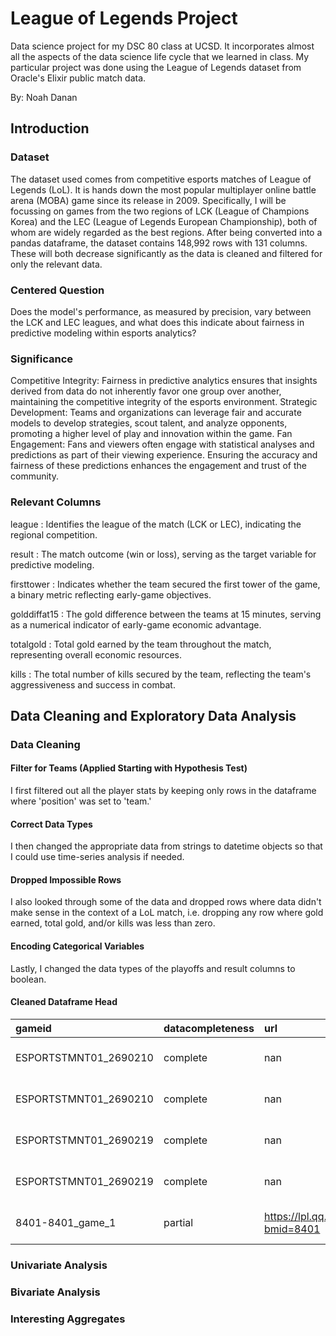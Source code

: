 # League of Legends Project
Data science project for my DSC 80 class at UCSD. It incorporates almost all the aspects of the data science life cycle that we learned in class. My particular project was done using the League of Legends dataset from Oracle's Elixir public match data.

By: Noah Danan

## Introduction
### Dataset
The dataset used comes from competitive esports matches of League of Legends (LoL). It is hands down the most popular multiplayer online battle arena (MOBA) game since its release in 2009. Specifically, I will be focussing on games from the two regions of LCK (League of Champions Korea) and the LEC (League of Legends European Championship), both of whom are widely regarded as the best regions. After being converted into a pandas dataframe, the dataset contains 148,992 rows with 131 columns. These will both decrease significantly as the data is cleaned and filtered for only the relevant data. 
### Centered Question
Does the model's performance, as measured by precision, vary between the LCK and LEC leagues, and what does this indicate about fairness in predictive modeling within esports analytics?
### Significance
Competitive Integrity: Fairness in predictive analytics ensures that insights derived from data do not inherently favor one group over another, maintaining the competitive integrity of the esports environment.
Strategic Development: Teams and organizations can leverage fair and accurate models to develop strategies, scout talent, and analyze opponents, promoting a higher level of play and innovation within the game.
Fan Engagement: Fans and viewers often engage with statistical analyses and predictions as part of their viewing experience. Ensuring the accuracy and fairness of these predictions enhances the engagement and trust of the community.
### Relevant Columns
league
: Identifies the league of the match (LCK or LEC), indicating the regional competition.

result
: The match outcome (win or loss), serving as the target variable for predictive modeling.

firsttower
: Indicates whether the team secured the first tower of the game, a binary metric reflecting early-game objectives.

golddiffat15
: The gold difference between the teams at 15 minutes, serving as a numerical indicator of early-game economic advantage.

totalgold
: Total gold earned by the team throughout the match, representing overall economic resources.

kills
: The total number of kills secured by the team, reflecting the team's aggressiveness and success in combat.

## Data Cleaning and Exploratory Data Analysis
### Data Cleaning
#### Filter for Teams (Applied Starting with Hypothesis Test)
I first filtered out all the player stats by keeping only rows in the dataframe where 'position' was set to 'team.'
#### Correct Data Types
I then changed the appropriate data from strings to datetime objects so that I could use time-series analysis if needed.
#### Dropped Impossible Rows
I also looked through some of the data and dropped rows where data didn't make sense in the context of a LoL match, i.e. dropping any row where gold earned, total gold, and/or kills was less than zero.
#### Encoding Categorical Variables
Lastly, I changed the data types of the playoffs and result columns to boolean.
#### Cleaned Dataframe Head
| gameid                | datacompleteness   | url                                         | league   |   year | playoffs   | date                |   game | position   | result   |   kills |   deaths |   assists |   firstblood |   firsttower |   oceans |     dpm |   totalgold |   earnedgold |   goldspent |   goldat15 |   golddiffat15 |   killsat15 |   assistsat15 |   deathsat15 |
|:----------------------|:-------------------|:--------------------------------------------|:---------|-------:|:-----------|:--------------------|-------:|:-----------|:---------|--------:|---------:|----------:|-------------:|-------------:|---------:|--------:|------------:|-------------:|------------:|-----------:|---------------:|------------:|--------------:|-------------:|
| ESPORTSTMNT01_2690210 | complete           | nan                                         | LCKC     |   2022 | False      | 2022-01-10 07:44:08 |      1 | team       | False    |       9 |       19 |        19 |            1 |            1 |        0 | 1981.09 |       47070 |        28222 |       44570 |      24806 |            107 |           5 |            10 |            6 |
| ESPORTSTMNT01_2690210 | complete           | nan                                         | LCKC     |   2022 | False      | 2022-01-10 07:44:08 |      1 | team       | True     |      19 |        9 |        62 |            0 |            0 |        0 | 2799.02 |       52617 |        33769 |       45850 |      24699 |           -107 |           6 |            18 |            5 |
| ESPORTSTMNT01_2690219 | complete           | nan                                         | LCKC     |   2022 | False      | 2022-01-10 08:38:24 |      1 | team       | False    |       3 |       16 |         7 |            0 |            0 |        0 | 1690.98 |       57629 |        34688 |       53945 |      23522 |          -1763 |           1 |             1 |            3 |
| ESPORTSTMNT01_2690219 | complete           | nan                                         | LCKC     |   2022 | False      | 2022-01-10 08:38:24 |      1 | team       | True     |      16 |        3 |        39 |            1 |            1 |        0 | 2124.55 |       71004 |        48063 |       66410 |      25285 |           1763 |           3 |             3 |            1 |
| 8401-8401_game_1      | partial            | https://lpl.qq.com/es/stats.shtml?bmid=8401 | LPL      |   2022 | False      | 2022-01-10 09:24:26 |      1 | team       | True     |      13 |        6 |        35 |            0 |          nan |      nan | 1762.02 |       45468 |        30167 |       36908 |        nan |            nan |         nan |           nan |          nan |
### Univariate Analysis

### Bivariate Analysis
### Interesting Aggregates

